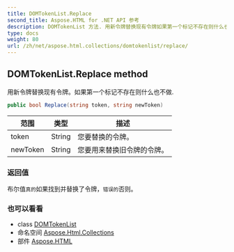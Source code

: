 ```yaml
---
title: DOMTokenList.Replace
second_title: Aspose.HTML for .NET API 参考
description: DOMTokenList 方法. 用新令牌替换现有令牌如果第一个标记不存在则什么也不做.
type: docs
weight: 80
url: /zh/net/aspose.html.collections/domtokenlist/replace/
---
```

## DOMTokenList.Replace method

用新令牌替换现有令牌。如果第一个标记不存在则什么也不做.

```csharp
public bool Replace(string token, string newToken)
```

| 范围 | 类型 | 描述 |
| --- | --- | --- |
| token | String | 您要替换的令牌。 |
| newToken | String | 您要用来替换旧令牌的令牌。 |

### 返回值

布尔值`真的`如果找到并替换了令牌，`错误的`否则。

### 也可以看看

* class [DOMTokenList](../)
* 命名空间 [Aspose.Html.Collections](../../domtokenlist/)
* 部件 [Aspose.HTML](../../../)


